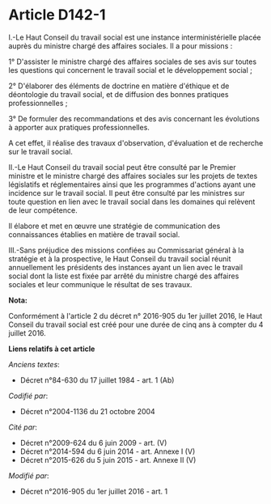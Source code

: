 # Article D142-1

I.-Le Haut Conseil du travail social est une instance interministérielle placée auprès du ministre chargé des affaires
sociales. Il a pour missions : 

1° D'assister le ministre chargé des affaires sociales de ses avis sur toutes les questions qui concernent le travail social
et le développement social ; 

2° D'élaborer des éléments de doctrine en matière d'éthique et de déontologie du travail social, et de diffusion des bonnes
pratiques professionnelles ; 

3° De formuler des recommandations et des avis concernant les évolutions à apporter aux pratiques professionnelles. 

A cet effet, il réalise des travaux d'observation, d'évaluation et de recherche sur le travail social. 

II.-Le Haut Conseil du travail social peut être consulté par le Premier ministre et le ministre chargé des affaires sociales
sur les projets de textes législatifs et réglementaires ainsi que les programmes d'actions ayant une incidence sur le travail
social. Il peut être consulté par les ministres sur toute question en lien avec le travail social dans les domaines qui
relèvent de leur compétence. 

Il élabore et met en œuvre une stratégie de communication des connaissances établies en matière de travail social. 

III.-Sans préjudice des missions confiées au Commissariat général à la stratégie et à la prospective, le Haut Conseil du
travail social réunit annuellement les présidents des instances ayant un lien avec le travail social dont la liste est fixée
par arrêté du ministre chargé des affaires sociales et leur communique le résultat de ses travaux.

**Nota:**

Conformément à l'article 2 du décret n° 2016-905 du 1er juillet 2016, le Haut Conseil du travail social est créé pour une
durée de cinq ans à compter du 4 juillet 2016.

**Liens relatifs à cet article**

_Anciens textes_:

  - Décret n°84-630 du 17 juillet 1984 - art. 1 (Ab)

_Codifié par_:

  - Décret n°2004-1136 du 21 octobre 2004

_Cité par_:

  - Décret n°2009-624 du 6 juin 2009 - art. (V)
  - Décret n°2014-594 du 6 juin 2014 - art. Annexe I (V)
  - Décret n°2015-626 du 5 juin 2015 - art. Annexe II (V)

_Modifié par_:

  - Décret n°2016-905 du 1er juillet 2016 - art. 1
